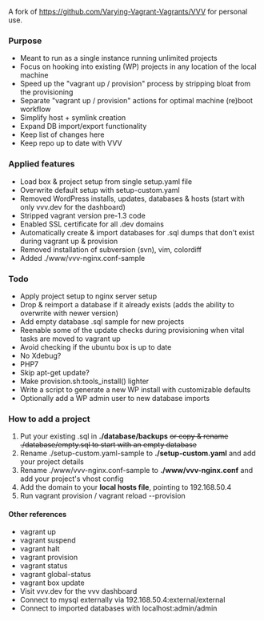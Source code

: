 A fork of https://github.com/Varying-Vagrant-Vagrants/VVV for personal use.

### Purpose
- Meant to run as a single instance running unlimited projects
- Focus on hooking into existing (WP) projects in any location of the local machine
- Speed up the "vagrant up / provision" process by stripping bloat from the provisioning
- Separate "vagrant up / provision" actions for optimal machine (re)boot workflow
- Simplify host + symlink creation
- Expand DB import/export functionality
- Keep list of changes here
- Keep repo up to date with VVV

### Applied features
- Load box & project setup from single setup.yaml file
- Overwrite default setup with setup-custom.yaml
- Removed WordPress installs, updates, databases & hosts (start with only vvv.dev for the dashboard)
- Stripped vagrant version pre-1.3 code
- Enabled SSL certificate for all .dev domains
- Automatically create & import databases for .sql dumps that don't exist during vagrant up & provision
- Removed installation of subversion (svn), vim, colordiff
- Added ./www/vvv-nginx.conf-sample

### Todo
- Apply project setup to nginx server setup
- Drop & reimport a database if it already exists (adds the ability to overwrite with newer version)
- Add empty database .sql sample for new projects
- Reenable some of the update checks during provisioning when vital tasks are moved to vagrant up
- Avoid checking if the ubuntu box is up to date
- No Xdebug?
- PHP7
- Skip apt-get update?
- Make provision.sh:tools_install() lighter
- Write a script to generate a new WP install with customizable defaults
- Optionally add a WP admin user to new database imports

### How to add a project
1. Put your existing .sql in **./database/backups** ~~or copy & rename ./database/empty.sql to start with an empty database~~
2. Rename ./setup-custom.yaml-sample to **./setup-custom.yaml** and add your project details
3. Rename ./www/vvv-nginx.conf-sample to **./www/vvv-nginx.conf** and add your project's vhost config
4. Add the domain to your **local hosts file**, pointing to 192.168.50.4
5. Run vagrant provision / vagrant reload --provision

#### Other references
- vagrant up
- vagrant suspend
- vagrant halt
- vagrant provision
- vagrant status
- vagrant global-status
- vagrant box update
- Visit vvv.dev for the vvv dashboard
- Connect to mysql externally via 192.168.50.4:external/external
- Connect to imported databases with localhost:admin/admin
